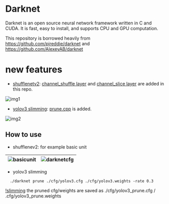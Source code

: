 # Darknet 

Darknet is an open source neural network framework written in C and CUDA. It is fast, easy to install, and supports CPU and GPU computation.

This repository is borrowed heavily from https://github.com/pjreddie/darknet and https://github.com/AlexeyAB/darknet

# new features
 - [shufflenetv2](https://arxiv.org/abs/1807.11164):
[channel_shuffle layer](https://github.com/gmayday1997/darknet.CG/blob/master/src/channel_shuffle.c) and 
[channel_slice layer](https://github.com/gmayday1997/darknet.CG/blob/master/src/channel_slice.c) are added in this repo.

![img1](https://user-images.githubusercontent.com/16068384/39479361-9f1345c0-4d97-11e8-8201-4a45ac4a6c7e.png)

- [yolov3 slimming](https://arxiv.org/abs/1708.06519):
[prune.cpp](https://github.com/gmayday1997/darknet.CG/blob/master/src/prune.cpp) is added.

![img2](https://user-images.githubusercontent.com/8370623/29604272-d56a73f4-879b-11e7-80ea-0702de6bd584.jpg)

## How to use

- shufflenev2: 
  for example basic unit
  
| ![basicunit](https://img3.doubanio.com/view/status/raw/public/e99ac6d308ca60e.jpg) | ![darknetcfg](https://img3.doubanio.com/view/status/raw/public/2928419c25e8e21.jpg) |
|---|---|

- yolov3 slimming 
```
  ./darknet prune ./cfg/yolov3.cfg ./cfg/yolov3.weights -rate 0.3
```
[!slimming](https://img1.doubanio.com/view/status/raw/public/0d1e2ae81cea1fc.jpg)
the pruned cfg/weights are saved as ./cfg/yolov3_prune.cfg / .cfg/yolov3_prune.weights
